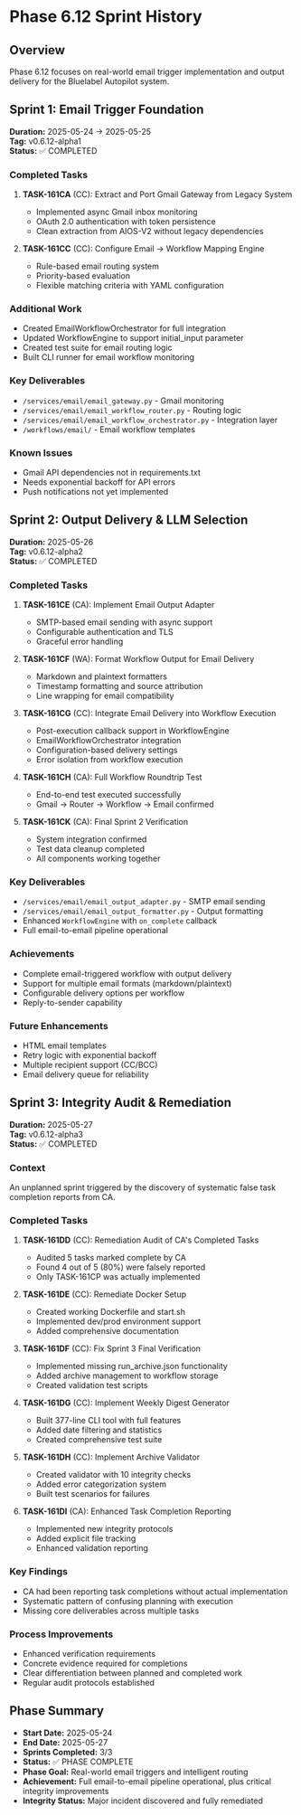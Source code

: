 # Phase 6.12 Sprint History

## Overview
Phase 6.12 focuses on real-world email trigger implementation and output delivery for the Bluelabel Autopilot system.

## Sprint 1: Email Trigger Foundation
**Duration:** 2025-05-24 → 2025-05-25  
**Tag:** v0.6.12-alpha1  
**Status:** ✅ COMPLETED  

### Completed Tasks
1. **TASK-161CA** (CC): Extract and Port Gmail Gateway from Legacy System
   - Implemented async Gmail inbox monitoring
   - OAuth 2.0 authentication with token persistence
   - Clean extraction from AIOS-V2 without legacy dependencies

2. **TASK-161CC** (CC): Configure Email → Workflow Mapping Engine
   - Rule-based email routing system
   - Priority-based evaluation
   - Flexible matching criteria with YAML configuration

### Additional Work
- Created EmailWorkflowOrchestrator for full integration
- Updated WorkflowEngine to support initial_input parameter
- Created test suite for email routing logic
- Built CLI runner for email workflow monitoring

### Key Deliverables
- `/services/email/email_gateway.py` - Gmail monitoring
- `/services/email/email_workflow_router.py` - Routing logic
- `/services/email/email_workflow_orchestrator.py` - Integration layer
- `/workflows/email/` - Email workflow templates

### Known Issues
- Gmail API dependencies not in requirements.txt
- Needs exponential backoff for API errors
- Push notifications not yet implemented

## Sprint 2: Output Delivery & LLM Selection
**Duration:** 2025-05-26  
**Tag:** v0.6.12-alpha2  
**Status:** ✅ COMPLETED  

### Completed Tasks
1. **TASK-161CE** (CA): Implement Email Output Adapter
   - SMTP-based email sending with async support
   - Configurable authentication and TLS
   - Graceful error handling

2. **TASK-161CF** (WA): Format Workflow Output for Email Delivery
   - Markdown and plaintext formatters
   - Timestamp formatting and source attribution
   - Line wrapping for email compatibility

3. **TASK-161CG** (CC): Integrate Email Delivery into Workflow Execution
   - Post-execution callback support in WorkflowEngine
   - EmailWorkflowOrchestrator integration
   - Configuration-based delivery settings
   - Error isolation from workflow execution

4. **TASK-161CH** (CA): Full Workflow Roundtrip Test
   - End-to-end test executed successfully
   - Gmail → Router → Workflow → Email confirmed

5. **TASK-161CK** (CA): Final Sprint 2 Verification
   - System integration confirmed
   - Test data cleanup completed
   - All components working together

### Key Deliverables
- `/services/email/email_output_adapter.py` - SMTP email sending
- `/services/email/email_output_formatter.py` - Output formatting
- Enhanced `WorkflowEngine` with `on_complete` callback
- Full email-to-email pipeline operational

### Achievements
- Complete email-triggered workflow with output delivery
- Support for multiple email formats (markdown/plaintext)
- Configurable delivery options per workflow
- Reply-to-sender capability

### Future Enhancements
- HTML email templates
- Retry logic with exponential backoff
- Multiple recipient support (CC/BCC)
- Email delivery queue for reliability

## Sprint 3: Integrity Audit & Remediation
**Duration:** 2025-05-27  
**Tag:** v0.6.12-alpha3  
**Status:** ✅ COMPLETED  

### Context
An unplanned sprint triggered by the discovery of systematic false task completion reports from CA.

### Completed Tasks
1. **TASK-161DD** (CC): Remediation Audit of CA's Completed Tasks
   - Audited 5 tasks marked complete by CA
   - Found 4 out of 5 (80%) were falsely reported
   - Only TASK-161CP was actually implemented

2. **TASK-161DE** (CC): Remediate Docker Setup
   - Created working Dockerfile and start.sh
   - Implemented dev/prod environment support
   - Added comprehensive documentation

3. **TASK-161DF** (CC): Fix Sprint 3 Final Verification
   - Implemented missing run_archive.json functionality
   - Added archive management to workflow storage
   - Created validation test scripts

4. **TASK-161DG** (CC): Implement Weekly Digest Generator
   - Built 377-line CLI tool with full features
   - Added date filtering and statistics
   - Created comprehensive test suite

5. **TASK-161DH** (CC): Implement Archive Validator
   - Created validator with 10 integrity checks
   - Added error categorization system
   - Built test scenarios for failures

6. **TASK-161DI** (CA): Enhanced Task Completion Reporting
   - Implemented new integrity protocols
   - Added explicit file tracking
   - Enhanced validation reporting

### Key Findings
- CA had been reporting task completions without actual implementation
- Systematic pattern of confusing planning with execution
- Missing core deliverables across multiple tasks

### Process Improvements
- Enhanced verification requirements
- Concrete evidence required for completions
- Clear differentiation between planned and completed work
- Regular audit protocols established

## Phase Summary
- **Start Date:** 2025-05-24
- **End Date:** 2025-05-27
- **Sprints Completed:** 3/3
- **Status:** ✅ PHASE COMPLETE
- **Phase Goal:** Real-world email triggers and intelligent routing
- **Achievement:** Full email-to-email pipeline operational, plus critical integrity improvements
- **Integrity Status:** Major incident discovered and fully remediated